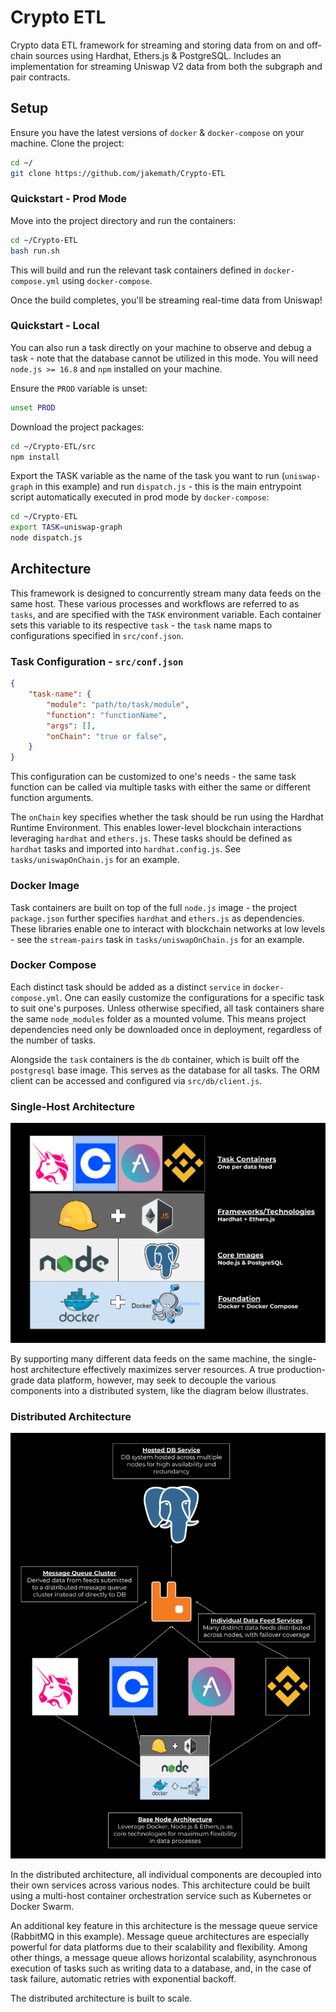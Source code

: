 # Crypto ETL
Crypto data ETL framework for streaming and storing data from on and off-chain sources using Hardhat, Ethers.js & PostgreSQL. Includes an implementation for streaming Uniswap V2 data from both the subgraph and pair contracts.

## Setup
Ensure you have the latest versions of `docker` & `docker-compose` on your machine. Clone the project:

```bash
cd ~/
git clone https://github.com/jakemath/Crypto-ETL
```

### Quickstart - Prod Mode
Move into the project directory and run the containers:

```bash
cd ~/Crypto-ETL
bash run.sh
```

This will build and run the relevant task containers defined in `docker-compose.yml` using `docker-compose`.

Once the build completes, you'll be streaming real-time data from Uniswap! 

### Quickstart - Local
You can also run a task directly on your machine to observe and debug a task - note that the database cannot be utilized in this mode. You will need `node.js >= 16.8` and `npm` installed on your machine.

Ensure the `PROD` variable is unset:
```bash
unset PROD
```

Download the project packages:
```bash
cd ~/Crypto-ETL/src
npm install
```

Export the TASK variable as the name of the task you want to run (`uniswap-graph` in this example) and run `dispatch.js` - this is the main entrypoint script automatically executed in prod mode by `docker-compose`:
```bash
cd ~/Crypto-ETL
export TASK=uniswap-graph
node dispatch.js
```

## Architecture

This framework is designed to concurrently stream many data feeds on the same host. These various processes and workflows are referred to as `tasks`, and are specified with the `TASK` environment variable. Each container sets this variable to its respective `task` - the `task` name maps to configurations specified in `src/conf.json`. 

### Task Configuration - `src/conf.json`
```json
{
    "task-name": {
        "module": "path/to/task/module",
        "function": "functionName",
        "args": [],
        "onChain": "true or false",
    }
}
```
This configuration can be customized to one's needs - the same task function can be called via multiple tasks with either the same or different function arguments.

The `onChain` key specifies whether the task should be run using the Hardhat Runtime Environment. This enables lower-level blockchain interactions leveraging `hardhat` and `ethers.js`. These tasks should be defined as `hardhat` tasks and imported into `hardhat.config.js`. See `tasks/uniswapOnChain.js` for an example.

### Docker Image
Task containers are built on top of the full `node.js` image - the project `package.json` further specifies `hardhat` and `ethers.js` as dependencies. These libraries enable one to interact with blockchain networks at low levels - see the `stream-pairs` task in `tasks/uniswapOnChain.js` for an example.

### Docker Compose
Each distinct task should be added as a distinct `service` in `docker-compose.yml`. One can easily customize the configurations for a specific task to suit one's purposes. Unless otherwise specified, all task containers share the same `node_modules` folder as a mounted volume. This means project dependencies need only be downloaded once in deployment, regardless of the number of tasks.

Alongside the `task` containers is the `db` container, which is built off the `postgresql` base image. This serves as the database for all tasks. The ORM client can be accessed and configured via `src/db/client.js`. 

### Single-Host Architecture

![Design](design.png)

By supporting many different data feeds on the same machine, the single-host architecture effectively maximizes server resources. A true production-grade data platform, however, may seek to decouple the various components into a distributed system, like the diagram below illustrates.

### Distributed Architecture

![Distributed Design](distributed_design.png)

In the distributed architecture, all individual components are decoupled into their own services across various nodes. This architecture could be built using a multi-host container orchestration service such as Kubernetes or Docker Swarm. 

An additional key feature in this architecture is the message queue service (RabbitMQ in this example). Message queue architectures are especially powerful for data platforms due to their scalability and flexibility. Among other things, a message queue allows horizontal scalability, asynchronous execution of tasks such as writing data to a database, and, in the case of task failure, automatic retries with exponential backoff.

The distributed architecture is built to scale.
